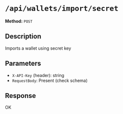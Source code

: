 # `/api/wallets/import/secret`

**Method:** `POST`  

## Description
Imports a wallet using secret key



## Parameters
- `X-API-Key` (header): string
- `RequestBody`: Present (check schema)

## Response
OK
